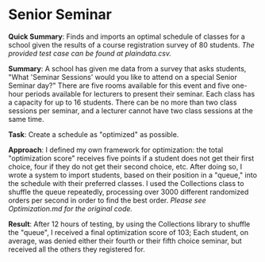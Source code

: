 # Senior Seminar

**Quick Summary**: Finds and imports an optimal schedule of classes for a school given the results of a course registration survey of 80 students. *The provided test case can be found at plaindata.csv.*

**Summary**: A school has given me data from a survey that asks students, "What 'Seminar Sessions' would you like to attend on a special Senior Seminar day?" There are five rooms available for this event and five one-hour periods available for lecturers to present their seminar. Each class has a capacity for up to 16 students. There can be no more than two class sessions per seminar, and a lecturer cannot have two class sessions at the same time.

**Task**: Create a schedule as "optimized" as possible.

**Approach**: I defined my own framework for optimization: the total "optimization score" receives five points if a student does not get their first choice, four if they do not get their second choice, etc. After doing so, I wrote a system to import students, based on their position in a "queue," into the schedule with their preferred classes. I used the Collections class to shuffle the queue repeatedly, processing over 3000 different randomized orders per second in order to find the best order. *Please see Optimization.md for the original code.*

**Result**: After 12 hours of testing, by using the Collections library to shuffle the "queue", I received a final optimization score of 103; Each student, on average, was denied either their fourth or their fifth choice seminar, but received all the others they registered for.